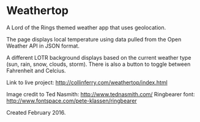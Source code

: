 # Weathertop
A Lord of the Rings themed weather app that uses geolocation.

The page displays local temperature using data pulled from the Open Weather API in JSON format.

A different LOTR background displays based on the current weather type (sun, rain, snow, clouds, storm). There is also a button to toggle between Fahrenheit and Celcius.

Link to live project: http://collinferry.com/weathertop/index.html

Image credit to Ted Nasmith: http://www.tednasmith.com/
Ringbearer font: http://www.fontspace.com/pete-klassen/ringbearer

Created February 2016.
